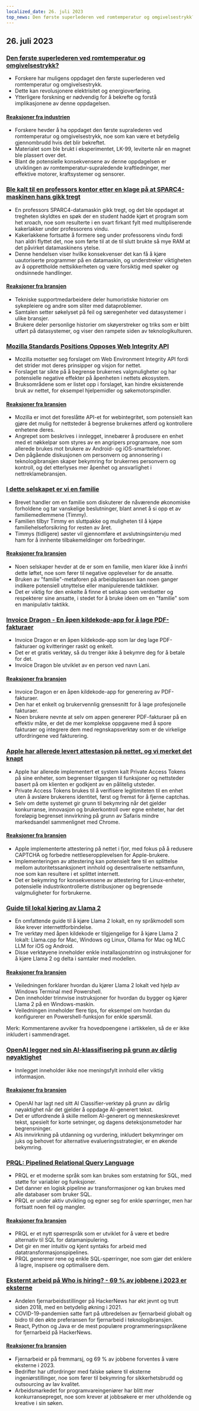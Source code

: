 ```yaml
---
localized_date: 26. juli 2023
top_news: Den første superlederen ved romtemperatur og omgivelsestrykk?
---
```




## 26. juli 2023

### [Den første superlederen ved romtemperatur og omgivelsestrykk?](https://arxiv.org/abs/2307.12008)

- Forskere har muligens oppdaget den første superlederen ved romtemperatur og omgivelsestrykk.
- Dette kan revolusjonere elektrisitet og energioverføring.
- Ytterligere forskning er nødvendig for å bekrefte og forstå implikasjonene av denne oppdagelsen.

#### [Reaksjoner fra industrien](http://news.ycombinator.com/item?id=36864624)

- Forskere hevder å ha oppdaget den første supralederen ved romtemperatur og omgivelsestrykk, noe som kan være et betydelig gjennombrudd hvis det blir bekreftet.
- Materialet som ble brukt i eksperimentet, LK-99, leviterte når en magnet ble plassert over det.
- Blant de potensielle konsekvensene av denne oppdagelsen er utviklingen av romtemperatur-supraledende kraftledninger, mer effektive motorer, kraftsystemer og sensorer.

### [Ble kalt til en professors kontor etter en klage på at SPARC4-maskinen hans gikk tregt](https://infosec.exchange/@paco/110772422266480371)

- En professors SPARC4-datamaskin gikk tregt, og det ble oppdaget at tregheten skyldtes en spøk der en student hadde kjørt et program som het xroach, noe som resulterte i en svart firkant fylt med multipliserende kakerlakker under professorens vindu.
- Kakerlakkene fortsatte å formere seg under professorens vindu fordi han aldri flyttet det, noe som førte til at de til slutt brukte så mye RAM at det påvirket datamaskinens ytelse.
- Denne hendelsen viser hvilke konsekvenser det kan få å kjøre uautoriserte programmer på en datamaskin, og understreker viktigheten av å opprettholde nettsikkerheten og være forsiktig med spøker og ondsinnede handlinger.

#### [Reaksjoner fra bransjen](http://news.ycombinator.com/item?id=36857314)

- Tekniske supportmedarbeidere deler humoristiske historier om sykepleiere og andre som sliter med dataproblemer.
- Samtalen setter søkelyset på feil og særegenheter ved datasystemer i ulike bransjer.
- Brukere deler personlige historier om skøyerstreker og triks som er blitt utført på datasystemer, og viser den rampete siden av teknologikulturen.

### [Mozilla Standards Positions Opposes Web Integrity API](https://github.com/mozilla/standards-positions/issues/852)

- Mozilla motsetter seg forslaget om Web Environment Integrity API fordi det strider mot deres prinsipper og visjon for nettet.
- Forslaget tar sikte på å begrense brukernes valgmuligheter og har potensielle negative effekter på åpenheten i nettets økosystem.
- Bruksområdene som er listet opp i forslaget, kan hindre eksisterende bruk av nettet, for eksempel hjelpemidler og søkemotorspindler.

#### [Reaksjoner fra bransjen](http://news.ycombinator.com/item?id=36857032)

- Mozilla er imot det foreslåtte API-et for webintegritet, som potensielt kan gjøre det mulig for nettsteder å begrense brukernes atferd og kontrollere enhetene deres.
- Angrepet som beskrives i innlegget, innebærer å produsere en enhet med et nøkkelpar som styres av en angripers programvare, noe som allerede brukes mot brukere av Android- og iOS-smarttelefoner.
- Den pågående diskusjonen om personvern og annonsering i teknologibransjen skaper bekymring for brukernes personvern og kontroll, og det etterlyses mer åpenhet og ansvarlighet i nettreklamebransjen.

### [I dette selskapet er vi en familie](https://pboyd.io/posts/at-company-we-are-family/)

- Brevet handler om en familie som diskuterer de nåværende økonomiske forholdene og tar vanskelige beslutninger, blant annet å si opp et av familiemedlemmene (Timmy).
- Familien tilbyr Timmy en sluttpakke og muligheten til å kjøpe familiehelseforsikring for resten av året.
- Timmys (tidligere) søster vil gjennomføre et avslutningsintervju med ham for å innhente tilbakemeldinger om forbedringer.

#### [Reaksjoner fra bransjen](http://news.ycombinator.com/item?id=36864476)

- Noen selskaper hevder at de er som en familie, men klarer ikke å innfri dette løftet, noe som fører til negative opplevelser for de ansatte.
- Bruken av "familie"-metaforen på arbeidsplassen kan noen ganger indikere potensiell utnyttelse eller manipulerende taktikker.
- Det er viktig for den enkelte å finne et selskap som verdsetter og respekterer sine ansatte, i stedet for å bruke ideen om en "familie" som en manipulativ taktikk.

### [Invoice Dragon - En åpen kildekode-app for å lage PDF-fakturaer](https://invoicedragon.com/)

- Invoice Dragon er en åpen kildekode-app som lar deg lage PDF-fakturaer og kvitteringer raskt og enkelt.
- Det er et gratis verktøy, så du trenger ikke å bekymre deg for å betale for det.
- Invoice Dragon ble utviklet av en person ved navn Lani.

#### [Reaksjoner fra bransjen](http://news.ycombinator.com/item?id=36860898)

- Invoice Dragon er en åpen kildekode-app for generering av PDF-fakturaer.
- Den har et enkelt og brukervennlig grensesnitt for å lage profesjonelle fakturaer.
- Noen brukere nevnte at selv om appen genererer PDF-fakturaer på en effektiv måte, er det de mer komplekse oppgavene med å spore fakturaer og integrere dem med regnskapsverktøy som er de virkelige utfordringene ved fakturering.

### [Apple har allerede levert attestasjon på nettet, og vi merket det knapt](https://httptoolkit.com/blog/apple-private-access-tokens-attestation/)

- Apple har allerede implementert et system kalt Private Access Tokens på sine enheter, som begrenser tilgangen til funksjoner og nettsteder basert på om klienten er godkjent av en pålitelig utsteder.
- Private Access Tokens brukes til å verifisere legitimiteten til en enhet uten å avsløre brukerens identitet, først og fremst for å fjerne captchas.
- Selv om dette systemet gir grunn til bekymring når det gjelder konkurranse, innovasjon og brukerkontroll over egne enheter, har det foreløpig begrenset innvirkning på grunn av Safaris mindre markedsandel sammenlignet med Chrome.

#### [Reaksjoner fra bransjen](http://news.ycombinator.com/item?id=36862494)

- Apple implementerte attestering på nettet i fjor, med fokus på å redusere CAPTCHA og forbedre nettleseropplevelsen for Apple-brukere.
- Implementeringen av attestering kan potensielt føre til en splittelse mellom autoritetssanksjonert innhold og desentraliserte nettsamfunn, noe som kan resultere i et splittet internett.
- Det er bekymring for konsekvensene av attestering for Linux-enheter, potensielle industrikontrollerte distribusjoner og begrensede valgmuligheter for forbrukerne.

### [Guide til lokal kjøring av Llama 2](https://replicate.com/blog/run-llama-locally)

- En omfattende guide til å kjøre Llama 2 lokalt, en ny språkmodell som ikke krever internettforbindelse.
- Tre verktøy med åpen kildekode er tilgjengelige for å kjøre Llama 2 lokalt: Llama.cpp for Mac, Windows og Linux, Ollama for Mac og MLC LLM for iOS og Android.
- Disse verktøyene inneholder enkle installasjonstrinn og instruksjoner for å kjøre Llama 2 og delta i samtaler med modellen.

#### [Reaksjoner fra bransjen](http://news.ycombinator.com/item?id=36865495)

- Veiledningen forklarer hvordan du kjører Llama 2 lokalt ved hjelp av Windows Terminal med Powershell.
- Den inneholder trinnvise instruksjoner for hvordan du bygger og kjører Llama 2 på en Windows-maskin.
- Veiledningen inneholder flere tips, for eksempel om hvordan du konfigurerer en Powershell-funksjon for enkle spørsmål.

Merk: Kommentarene avviker fra hovedpoengene i artikkelen, så de er ikke inkludert i sammendraget.

### [OpenAI legger ned sin AI-klassifisering på grunn av dårlig nøyaktighet](https://decrypt.co/149826/openai-quietly-shutters-its-ai-detection-tool)

- Innlegget inneholder ikke noe meningsfylt innhold eller viktig informasjon.

#### [Reaksjoner fra bransjen](http://news.ycombinator.com/item?id=36862850)

- OpenAI har lagt ned sitt AI Classifier-verktøy på grunn av dårlig nøyaktighet når det gjelder å oppdage AI-generert tekst.
- Det er utfordrende å skille mellom AI-generert og menneskeskrevet tekst, spesielt for korte setninger, og dagens deteksjonsmetoder har begrensninger.
- AIs innvirkning på utdanning og vurdering, inkludert bekymringer om juks og behovet for alternative evalueringsstrategier, er en økende bekymring.

### [PRQL: Pipelined Relational Query Language](https://github.com/PRQL/prql)

- PRQL er et moderne språk som kan brukes som erstatning for SQL, med støtte for variabler og funksjoner.
- Det danner en logisk pipeline av transformasjoner og kan brukes med alle databaser som bruker SQL.
- PRQL er under aktiv utvikling og egner seg for enkle spørringer, men har fortsatt noen feil og mangler.

#### [Reaksjoner fra bransjen](http://news.ycombinator.com/item?id=36866861)

- PRQL er et nytt spørrespråk som er utviklet for å være et bedre alternativ til SQL for datamanipulering.
- Det gir en mer intuitiv og kjent syntaks for arbeid med datatransformasjonspipelines.
- PRQL genererer rene og enkle SQL-spørringer, noe som gjør det enklere å lagre, inspisere og optimalisere dem.

### [Eksternt arbeid på Who is hiring? - 69 % av jobbene i 2023 er eksterne](https://blog.spatial.chat/tracking-hackernews-shifting-preferences-for-remote-jobs-over-5-years/)

- Andelen fjernarbeidsstillinger på HackerNews har økt jevnt og trutt siden 2018, med en betydelig økning i 2021.
- COVID-19-pandemien satte fart på utbredelsen av fjernarbeid globalt og bidro til den økte preferansen for fjernarbeid i teknologibransjen.
- React, Python og Java er de mest populære programmeringsspråkene for fjernarbeid på HackerNews.

#### [Reaksjoner fra bransjen](http://news.ycombinator.com/item?id=36863280)

- Fjernarbeid er på fremmarsj, og 69 % av jobbene forventes å være eksterne i 2023.
- Bedrifter har utfordringer med falske søkere til eksterne ingeniørstillinger, noe som fører til bekymring for sikkerhetsbrudd og outsourcing av lav kvalitet.
- Arbeidsmarkedet for programvareingeniører har blitt mer konkurransepreget, noe som krever at jobbsøkere er mer utholdende og kreative i sin søken.

</Steps>
